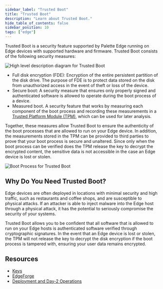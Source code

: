 ```yaml
---
sidebar_label: "Trusted Boot"
title: "Trusted Boot"
description: "Learn about Trusted Boot."
hide_table_of_contents: false
sidebar_position: 10
tags: ["edge"]
---
```


Trusted Boot is a security feature supported by Palette Edge running on Edge devices with supported hardware and
firmware. Trusted Boot consists of the following security measures:

![High level description diagram for Trusted Boot](/clusters_edge_trusted-boot_highlevel.webp)

- Full disk encryption (FDE): Encryption of the entire persistent partition of the disk drive. The purpose of FDE is to
  protect data stored on the disk from unauthorized access in the event of theft or loss of the device.
- Secure boot: A security measure that ensures only properly signed and authenticated software is allowed to operate
  during the boot process of a device.
- Measured boot. A security feature that works by measuring each component of the boot process and recording these
  measurements in a
  [Trusted Platform Module (TPM)](https://www.intel.com/content/www/us/en/business/enterprise-computers/resources/trusted-platform-module.html),
  which can be used for later analysis.

Together, these measures allow Trusted Boot to ensure the authenticity of the boot processes that are allowed to run on
your Edge device. In addition, the measurements stored in the TPM can be provided to third parties to prove that your
boot process is secure and unaltered. Since only when the boot process can be verified does the TPM release the key to
decrypt the encrypted content, the sensitive data is not accessible in the case an Edge device is lost or stolen.

![Boot Process for Trusted Boot](/cluster_edge_trusted-boot_boot-process.webp)

## Why Do You Need Trusted Boot?

Edge devices are often deployed in locations with minimal security and high traffic, such as restaurants and coffee
shops, and are susceptible to physical attacks. If an attacker is able to inject malware into the Edge host through a
physical attack, it has the potential to seriously compromise the security of your systems.

Trusted Boot allows you to be confident that all software that is allowed to run on your Edge hosts is authenticated
software verified through cryptographic signatures. In the event that an Edge device is lost or stolen, the TPM will not
release the key to decrypt the disk encryption if the boot process is tampered with, ensuring your user data remains
encrypted.

## Resources

- [Keys](./keys/keys.md)
- [EdgeForge](./edgeforge/edgeforge.md)
- [Deployment and Day-2 Operations](./deployment-day2/deployment-day2.md)
